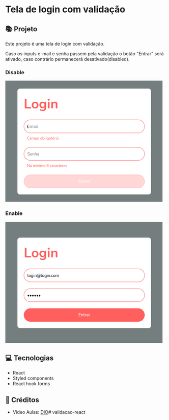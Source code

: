 # Tela de login com validação

## :books: Projeto

Este projeto é uma tela de login com validação.

Caso os inputs e-mail e senha passem pela validação o botão "Entrar" será ativado, caso contrário permanecerá desativado(disabled).

### Disable

<img src="/src/assets/disabled.png"></img>

### Enable

<img src="/src/assets/enabled.png"></img>


## :computer: Tecnologias

- React
- Styled components
- React hook forms

## :clap: Créditos
- Video Aulas: [DIO](https://www.dio.me/)# validacao-react
